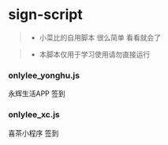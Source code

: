 # sign-script


> * 小菜比的自用脚本 很么简单 看看就会了

> * 本脚本仅用于学习使用请勿直接运行
### onlylee_yonghu.js 
永辉生活APP 签到
### onlylee_xc.js 
喜茶小程序 签到